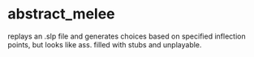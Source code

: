 # abstract_melee
replays an .slp file and generates choices based on specified inflection points, but looks like ass. filled with stubs and unplayable.